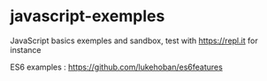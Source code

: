 # javascript-exemples
JavaScript basics exemples and sandbox, test with https://repl.it for instance

ES6 examples : https://github.com/lukehoban/es6features
